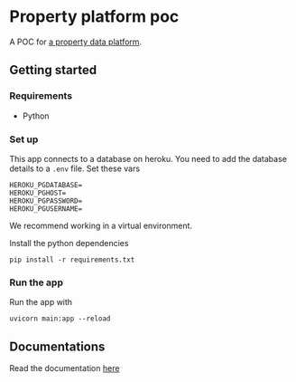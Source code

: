 # Property platform poc

A POC for [a property data platform](https://land-property-platform.herokuapp.com/).

## Getting started

### Requirements

* Python

### Set up

This app connects to a database on heroku. You need to add the database details to a `.env` file. Set these vars
```
HEROKU_PGDATABASE=
HEROKU_PGHOST=
HEROKU_PGPASSWORD=
HEROKU_PGUSERNAME=
```

We recommend working in a virtual environment.

Install the python dependencies
```
pip install -r requirements.txt
```


### Run the app

Run the app with
```
uvicorn main:app --reload
```

## Documentations

Read the documentation [here](https://welsh-revenue-authority.github.io/property_platform_app/)

